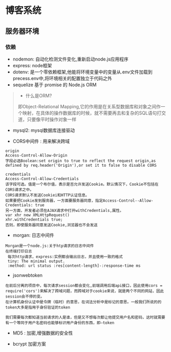 # 博客系统

## 服务器环境

### 依赖 

- nodemon: 自动化检测文件变化,重新启动node.js应用程序
- express: node框架
- dotenv: 是一个零依赖框架,他能将环境变量中的变量从.env文件加载到precess.env中,将环境相关的配置独立于代码之外
- sequelize 基于 promise 的 Node.js ORM

> - 什么是ORM?
> 
> 即Object-Relational Mapping,它的作用是在关系型数据库和对象之间作一个映射，在具体的操作数据库的时候，就不需要再去和复杂的SQL语句打交道，只要像平时操作对象一样

- mysql2: mysql数据库连接驱动

- CORS中间件 : 用来解决跨域
``` 
origin 
Access-Control-Allow-Origin 
字段必选Boolean:set origin to true to reflect the request origin,as defined by req.header('Origin'),or set it to false to disable CORS 

credentials 
Access-Control-Allow-Credentials 
该字段可选。值是一个布尔值，表示是否允许发送Cookie。默认情况下，Cookie不包括在 CORS请求之中。 
CORS请求默认不发送Cookiei和HTTP认证信息。 
如果要把Cookie发到服务器，一方面要服务器同意，指定Access-Control--Allow-Credentials: true 
另一方面，开发者必须在AJAX请求中打开withCredentials,属性。 
var xhr new XMLHttpRequest() 
xhr.withCredentials true; 
否则，即使服务器同意发送Cookie,浏览器也不会发送
```

- morgan: 日志中间件
``` 
Morgan是一个node.js:关于htp请求的日志中间件 
在终端打印日志
 每次http请求，express:实例都会输出日志，并且使用一致的格式 
 tiny: The minimal output. 
 :method: url status :res[content-length]-:response-time ms
```
- jsonwebtoken
``` 
在前后分离的项目中，每次请求session都会变化,前端调用后端api接口，因此使用cors = require('cors')来解决了跨域问题，而跨域对于cookie来说，就是两个不同的网站，因此session会不停的变。
在计算机身份认证中是令牌（临时）的意思，在词法分析中是标记的意思。一般我们所说的的token大多是指用于身份验证的token

我们需要每次都知道当前请求的人是谁，但是又不想每次都让他提交用户名和密码，这时就需要有一个等同于用户名密码也能够标识用户身份的东西，即—token

```

- MD5 : 加密,增强数据的安全性

- bcrypt 加密方案
